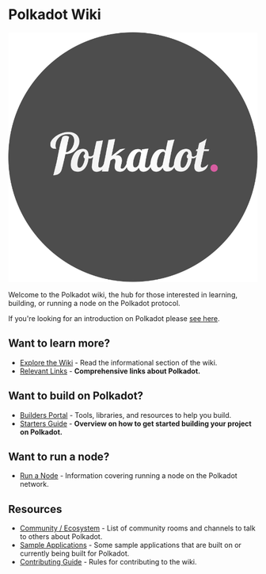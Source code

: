 # Polkadot Wiki

<img class ="polkadot-logo" src="./img/logo.svg"></img>

Welcome to the Polkadot wiki, the hub for those interested in learning, building, or running a node on the Polkadot protocol.

If you're looking for an introduction on Polkadot please [see here](./polkadot/learn/introduction.md).

## Want to learn more?

- [Explore the Wiki](./polkadot/learn/index.md) - Read the informational section of the wiki.
- [Relevant Links](./polkadot/learn/relevant-links.md) - **Comprehensive links about Polkadot.**

## Want to build on Polkadot?

- [Builders Portal](./polkadot/build) - Tools, libraries, and resources to help you build.
- [Starters Guide](./polkadot/build/build-with-polkadot.md) - **Overview on how to get started building your project on Polkadot.**

## Want to run a node?

- [Run a Node](./polkadot/node/) - Information covering running a node on the Polkadot network.

## Resources

- [Community / Ecosystem](./community.md) - List of community rooms and channels to talk to others about Polkadot.
- [Sample Applications](./polkadot/build/examples/) - Some sample applications that are built on or currently being built for Polkadot.
- [Contributing Guide](./contributing.md) - Rules for contributing to the wiki.
